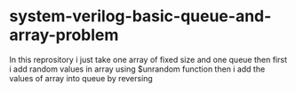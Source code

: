 # system-verilog-basic-queue-and-array-problem
In this reprository i just take one array of fixed size and one queue then first i add random values in array using 
$unrandom function then i add the values of array into queue by reversing  
